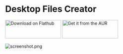 # Desktop Files Creator

<a href='https://flathub.org/apps/details/com.github.alexkdeveloper.desktop-files-creator'><img width='180' height='60' alt='Download on Flathub' src='https://flathub.org/assets/badges/flathub-badge-i-en.svg'/></a> <a href='https://aur.archlinux.org/packages/desktop-files-creator'><img width='180' height='60' alt='Get it from the AUR' src='https://raw.githubusercontent.com/musiclover382/readme-assets/main/Get%20it%20from%20the%20AUR.svg'/></a>

![screenshot.png](/screenshot.png)
